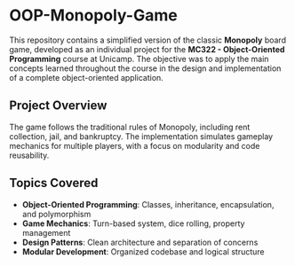 # OOP-Monopoly-Game

This repository contains a simplified version of the classic **Monopoly** board game, developed as an individual project for the **MC322 - Object-Oriented Programming** course at Unicamp. The objective was to apply the main concepts learned throughout the course in the design and implementation of a complete object-oriented application.

## Project Overview

The game follows the traditional rules of Monopoly, including rent collection, jail, and bankruptcy. The implementation simulates gameplay mechanics for multiple players, with a focus on modularity and code reusability.

## Topics Covered

- **Object-Oriented Programming**: Classes, inheritance, encapsulation, and polymorphism  
- **Game Mechanics**: Turn-based system, dice rolling, property management  
- **Design Patterns**: Clean architecture and separation of concerns  
- **Modular Development**: Organized codebase and logical structure  
